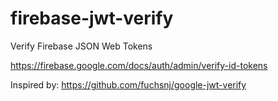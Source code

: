 # firebase-jwt-verify
Verify Firebase JSON Web Tokens

https://firebase.google.com/docs/auth/admin/verify-id-tokens

Inspired by: https://github.com/fuchsnj/google-jwt-verify
